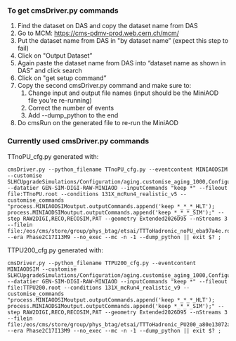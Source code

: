 ### To get cmsDriver.py commands
1. Find the dataset on DAS and copy the dataset name from DAS
2. Go to MCM: https://cms-pdmv-prod.web.cern.ch/mcm/
3. Put the dataset name from DAS in "by dataset name” (expect this step to fail)
4. Click on "Output Dataset”
5. Again paste the dataset name from DAS into “dataset name as shown in DAS” and click search
6. Click on "get setup command”
7. Copy the second cmsDriver.py command and make sure to:
   1. Change input and output file names (input should be the MiniAOD file you're re-running)
   2. Correct the number of events
   3. Add --dump_python to the end
8. Do cmsRun on the generated file to re-run the MiniAOD

### Currently used cmsDriver.py commands
TTnoPU_cfg.py generated with:
```
cmsDriver.py --python_filename TTnoPU_cfg.py --eventcontent MINIAODSIM --customise SLHCUpgradeSimulations/Configuration/aging.customise_aging_1000,Configuration/DataProcessing/Utils.addMonitoring --datatier GEN-SIM-DIGI-RAW-MINIAOD --inputCommands "keep *" --fileout file:TTnoPU.root --conditions 131X_mcRun4_realistic_v5 --customise_commands "process.MINIAODSIMoutput.outputCommands.append('keep *_*_*_HLT'); process.MINIAODSIMoutput.outputCommands.append('keep *_*_*_SIM');" --step RAW2DIGI,RECO,RECOSIM,PAT --geometry Extended2026D95 --nStreams 3 --filein file:/eos/cms/store/group/phys_btag/etsai/TTToHadronic_noPU_eba97a4e.root --era Phase2C17I13M9 --no_exec --mc -n -1 --dump_python || exit $? ;
```
TTPU200_cfg.py generated with:
```
cmsDriver.py --python_filename TTPU200_cfg.py --eventcontent MINIAODSIM --customise SLHCUpgradeSimulations/Configuration/aging.customise_aging_1000,Configuration/DataProcessing/Utils.addMonitoring --datatier GEN-SIM-DIGI-RAW-MINIAOD --inputCommands "keep *" --fileout file:TTPU200.root --conditions 131X_mcRun4_realistic_v9 --customise_commands "process.MINIAODSIMoutput.outputCommands.append('keep *_*_*_HLT'); process.MINIAODSIMoutput.outputCommands.append('keep *_*_*_SIM');" --step RAW2DIGI,RECO,RECOSIM,PAT --geometry Extended2026D95 --nStreams 3 --filein file:/eos/cms/store/group/phys_btag/etsai/TTToHadronic_PU200_a80e13072afd.root --era Phase2C17I13M9 --no_exec --mc -n -1 --dump_python || exit $? ;
```
